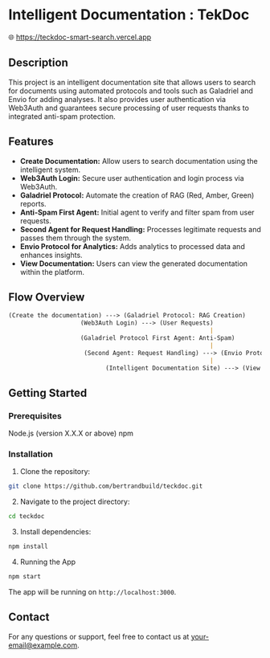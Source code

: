 # Intelligent Documentation : TekDoc

🌐 https://teckdoc-smart-search.vercel.app

## Description

This project is an intelligent documentation site that allows users to search for documents using automated protocols and tools such as Galadriel and Envio for adding analyses. It also provides user authentication via Web3Auth and guarantees secure processing of user requests thanks to integrated anti-spam protection.

## Features

- **Create Documentation:** Allow users to search documentation using the intelligent system.
- **Web3Auth Login:** Secure user authentication and login process via Web3Auth.
- **Galadriel Protocol:** Automate the creation of RAG (Red, Amber, Green) reports.
- **Anti-Spam First Agent:** Initial agent to verify and filter spam from user requests.
- **Second Agent for Request Handling:** Processes legitimate requests and passes them through the system.
- **Envio Protocol for Analytics:** Adds analytics to processed data and enhances insights.
- **View Documentation:** Users can view the generated documentation within the platform.

## Flow Overview

```md
(Create the documentation) ---> (Galadriel Protocol: RAG Creation)
                    (Web3Auth Login) ---> (User Requests)
                                                        |
                    (Galadriel Protocol First Agent: Anti-Spam)
                                                        |
                     (Second Agent: Request Handling) ---> (Envio Protocol: Analytics)
                                                        |
                           (Intelligent Documentation Site) ---> (View in user)
```

## Getting Started

### Prerequisites
Node.js (version X.X.X or above)
npm

### Installation

1) Clone the repository:

```sh
git clone https://github.com/bertrandbuild/teckdoc.git
```

2) Navigate to the project directory:

```sh
cd teckdoc
```

3) Install dependencies:

```sh
npm install
```

4) Running the App

```sh
npm start
```

The app will be running on `http://localhost:3000`.

## Contact

For any questions or support, feel free to contact us at your-email@example.com.